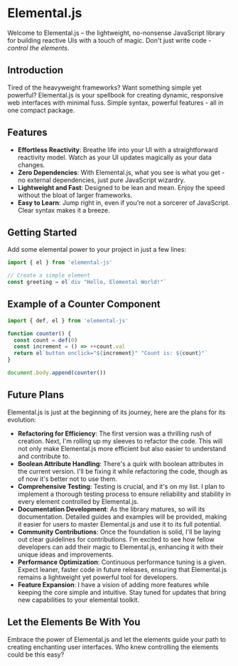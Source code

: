 # Elemental.js

Welcome to Elemental.js – the lightweight, no-nonsense JavaScript library for building reactive UIs with a touch of magic. Don't just write code - _control the elements_.

## Introduction

Tired of the heavyweight frameworks? Want something simple yet powerful? Elemental.js is your spellbook for creating dynamic, responsive web interfaces with minimal fuss. Simple syntax, powerful features - all in one compact package.

## Features

- **Effortless Reactivity**: Breathe life into your UI with a straightforward reactivity model. Watch as your UI updates magically as your data changes.
- **Zero Dependencies**: With Elemental.js, what you see is what you get - no external dependencies, just pure JavaScript wizardry.
- **Lightweight and Fast**: Designed to be lean and mean. Enjoy the speed without the bloat of larger frameworks.
- **Easy to Learn**: Jump right in, even if you're not a sorcerer of JavaScript. Clear syntax makes it a breeze.

## Getting Started

Add some elemental power to your project in just a few lines:

```javascript
import { el } from 'elemental-js'

// Create a simple element
const greeting = el`div "Hello, Elemental World!"`
```

## Example of a Counter Component

```javascript
import { def, el } from 'elemental-js'

function counter() {
  const count = def(0)
  const increment = () => ++count.val
  return el`button onclick="${increment}" "Count is: ${count}"`
}

document.body.append(counter())
```

## Future Plans

Elemental.js is just at the beginning of its journey, here are the plans for its evolution:

- **Refactoring for Efficiency**: The first version was a thrilling rush of creation. Next, I'm rolling up my sleeves to refactor the code. This will not only make Elemental.js more efficient but also easier to understand and contribute to.
- **Boolean Attribute Handling**: There's a quirk with boolean attributes in the current version. I'll be fixing it while refactoring the code, though as of now it's better not to use them.
- **Comprehensive Testing**: Testing is crucial, and it's on my list. I plan to implement a thorough testing process to ensure reliability and stability in every element controlled by Elemental.js.
- **Documentation Development**: As the library matures, so will its documentation. Detailed guides and examples will be provided, making it easier for users to master Elemental.js and use it to its full potential.
- **Community Contributions**: Once the foundation is solid, I'll be laying out clear guidelines for contributions. I'm excited to see how fellow developers can add their magic to Elemental.js, enhancing it with their unique ideas and improvements.
- **Performance Optimization**: Continuous performance tuning is a given. Expect leaner, faster code in future releases, ensuring that Elemental.js remains a lightweight yet powerful tool for developers.
- **Feature Expansion**: I have a vision of adding more features while keeping the core simple and intuitive. Stay tuned for updates that bring new capabilities to your elemental toolkit.

## Let the Elements Be With You

Embrace the power of Elemental.js and let the elements guide your path to creating enchanting user interfaces. Who knew controlling the elements could be this easy?
